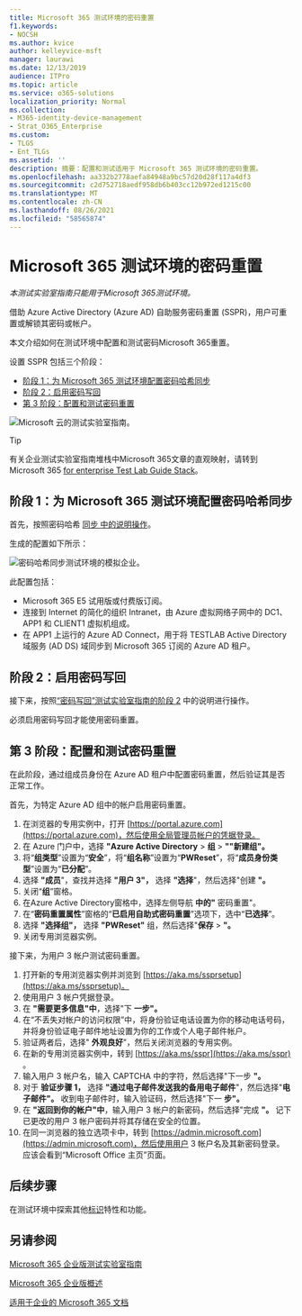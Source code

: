 ```yaml
---
title: Microsoft 365 测试环境的密码重置
f1.keywords:
- NOCSH
ms.author: kvice
author: kelleyvice-msft
manager: laurawi
ms.date: 12/13/2019
audience: ITPro
ms.topic: article
ms.service: o365-solutions
localization_priority: Normal
ms.collection:
- M365-identity-device-management
- Strat_O365_Enterprise
ms.custom:
- TLGS
- Ent_TLGs
ms.assetid: ''
description: 摘要：配置和测试适用于 Microsoft 365 测试环境的密码重置。
ms.openlocfilehash: aa332b2778aefa84948a9bc57d20d28f117a4df3
ms.sourcegitcommit: c2d752718aedf958db6b403cc12b972ed1215c00
ms.translationtype: MT
ms.contentlocale: zh-CN
ms.lasthandoff: 08/26/2021
ms.locfileid: "58565874"
---
```

# <a name="password-reset-for-your-microsoft-365-test-environment"></a>Microsoft 365 测试环境的密码重置

*本测试实验室指南只能用于Microsoft 365测试环境。*

借助 Azure Active Directory (Azure AD) 自助服务密码重置 (SSPR)，用户可重置或解锁其密码或帐户。

本文介绍如何在测试环境中配置和测试密码Microsoft 365重置。

设置 SSPR 包括三个阶段：
- [阶段 1：为 Microsoft 365 测试环境配置密码哈希同步](#phase-1-configure-password-hash-synchronization-for-your-microsoft-365-test-environment)
- [阶段 2：启用密码写回](#phase-2-enable-password-writeback)
- [第 3 阶段：配置和测试密码重置](#phase-3-configure-and-test-password-reset)
    
![Microsoft 云的测试实验室指南。](../media/m365-enterprise-test-lab-guides/cloud-tlg-icon.png) 
    
> [!TIP]
> 有关企业测试实验室指南堆栈中Microsoft 365文章的直观映射，请转到 Microsoft 365 [for enterprise Test Lab Guide Stack](../downloads/Microsoft365EnterpriseTLGStack.pdf)。

## <a name="phase-1-configure-password-hash-synchronization-for-your-microsoft-365-test-environment"></a>阶段 1：为 Microsoft 365 测试环境配置密码哈希同步

首先，按照密码哈希 [同步 中的说明操作](password-hash-sync-m365-ent-test-environment.md)。 

生成的配置如下所示：
  
![密码哈希同步测试环境的模拟企业。](../media/pass-through-auth-m365-ent-test-environment/Phase1.png)
  
此配置包括：
  
- Microsoft 365 E5 试用版或付费版订阅。
- 连接到 Internet 的简化的组织 Intranet，由 Azure 虚拟网络子网中的 DC1、APP1 和 CLIENT1 虚拟机组成。
- 在 APP1 上运行的 Azure AD Connect，用于将 TESTLAB Active Directory 域服务 (AD DS) 域同步到 Microsoft 365 订阅的 Azure AD 租户。

## <a name="phase-2-enable-password-writeback"></a>阶段 2：启用密码写回

接下来，按照[“密码写回”测试实验室指南的阶段 2](password-writeback-m365-ent-test-environment.md#phase-2-enable-password-writeback-for-the-testlab-ad-ds-domain) 中的说明进行操作。

必须启用密码写回才能使用密码重置。
  
## <a name="phase-3-configure-and-test-password-reset"></a>第 3 阶段：配置和测试密码重置

在此阶段，通过组成员身份在 Azure AD 租户中配置密码重置，然后验证其是否正常工作。

首先，为特定 Azure AD 组中的帐户启用密码重置。

1. 在浏览器的专用实例中，打开 [https://portal.azure.com](https://portal.azure.com)，然后使用全局管理员帐户的凭据登录。
2. 在 Azure 门户中，选择 **"Azure Active Directory**  >  **组**  >  **""新建组"。**
3. 将“**组类型**”设置为“**安全**”，将“**组名称**”设置为“**PWReset**”，将“**成员身份类型**”设置为“**已分配**”。
4. 选择 **"成员**"，查找并选择 **"用户 3"，** 选择 **"选择**"，然后选择"创建 **"。**
5. 关闭“**组**”窗格。
6. 在Azure Active Directory窗格中，选择左侧导航 **中的"** 密码重置"。
7. 在“**密码重置属性**”窗格的“**已启用自助式密码重置**”选项下，选中“**已选择**”。
8. 选择 **"选择组"，** 选择 **"PWReset"** 组，然后选择"**保存**  >  **"。**
9. 关闭专用浏览器实例。

接下来，为用户 3 帐户测试密码重置。

1. 打开新的专用浏览器实例并浏览到 [https://aka.ms/ssprsetup](https://aka.ms/ssprsetup)。
1. 使用用户 3 帐户凭据登录。
1. 在 **"需要更多信息"中**，选择"下 **一步"。** 
1. 在“不丢失对帐户的访问权限”中，将身份验证电话设置为你的移动电话号码，并将身份验证电子邮件地址设置为你的工作或个人电子邮件帐户。
1. 验证两者后，选择" **外观良好**"，然后关闭浏览器的专用实例。
1. 在新的专用浏览器实例中，转到 [https://aka.ms/sspr](https://aka.ms/sspr) 。
1. 输入用户 3 帐户名，输入 CAPTCHA 中的字符，然后选择"下一步 **"。**
1. 对于 **验证步骤 1，** 选择 **"通过电子邮件发送我的备用电子邮件**"，然后选择"**电子邮件"。** 收到电子邮件时，输入验证码，然后选择"下一 **步"。**
1. 在 **"返回到你的帐户"中**，输入用户 3 帐户的新密码，然后选择"完成 **"。** 记下已更改的用户 3 帐户密码并将其存储在安全的位置。
1. 在同一浏览器的独立选项卡中，转到 [https://admin.microsoft.com](https://admin.microsoft.com)，然后使用用户 3 帐户名及其新密码登录。 应该会看到“Microsoft Office 主页”页面。

## <a name="next-step"></a>后续步骤

在测试环境中探索其他[标识](m365-enterprise-test-lab-guides.md#identity)特性和功能。

## <a name="see-also"></a>另请参阅

[Microsoft 365 企业版测试实验室指南](m365-enterprise-test-lab-guides.md)

[Microsoft 365 企业版概述](microsoft-365-overview.md)

[适用于企业的 Microsoft 365 文档](/microsoft-365-enterprise/)